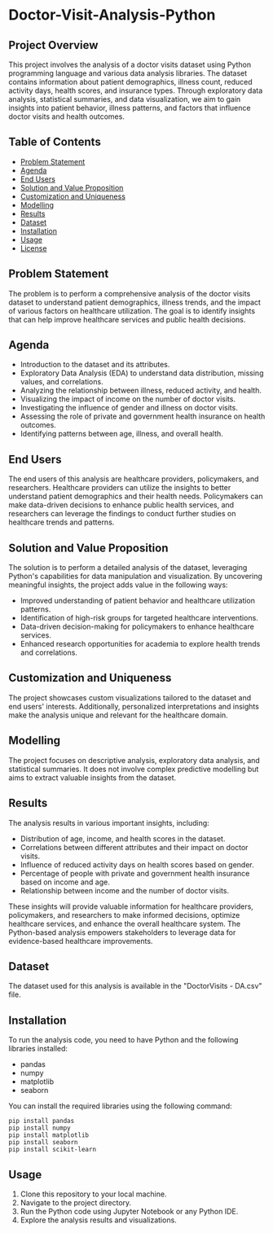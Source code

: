 # Doctor-Visit-Analysis-Python


## Project Overview

This project involves the analysis of a doctor visits dataset using Python programming language and various data analysis libraries. The dataset contains information about patient demographics, illness count, reduced activity days, health scores, and insurance types. Through exploratory data analysis, statistical summaries, and data visualization, we aim to gain insights into patient behavior, illness patterns, and factors that influence doctor visits and health outcomes.

## Table of Contents

- [Problem Statement](#problem-statement)
- [Agenda](#agenda)
- [End Users](#end-users)
- [Solution and Value Proposition](#solution-and-value-proposition)
- [Customization and Uniqueness](#customization-and-uniqueness)
- [Modelling](#modelling)
- [Results](#results)
- [Dataset](#dataset)
- [Installation](#installation)
- [Usage](#usage)
- [License](#license)

## Problem Statement

The problem is to perform a comprehensive analysis of the doctor visits dataset to understand patient demographics, illness trends, and the impact of various factors on healthcare utilization. The goal is to identify insights that can help improve healthcare services and public health decisions.

## Agenda

- Introduction to the dataset and its attributes.
- Exploratory Data Analysis (EDA) to understand data distribution, missing values, and correlations.
- Analyzing the relationship between illness, reduced activity, and health.
- Visualizing the impact of income on the number of doctor visits.
- Investigating the influence of gender and illness on doctor visits.
- Assessing the role of private and government health insurance on health outcomes.
- Identifying patterns between age, illness, and overall health.

## End Users

The end users of this analysis are healthcare providers, policymakers, and researchers. Healthcare providers can utilize the insights to better understand patient demographics and their health needs. Policymakers can make data-driven decisions to enhance public health services, and researchers can leverage the findings to conduct further studies on healthcare trends and patterns.

## Solution and Value Proposition

The solution is to perform a detailed analysis of the dataset, leveraging Python's capabilities for data manipulation and visualization. By uncovering meaningful insights, the project adds value in the following ways:
- Improved understanding of patient behavior and healthcare utilization patterns.
- Identification of high-risk groups for targeted healthcare interventions.
- Data-driven decision-making for policymakers to enhance healthcare services.
- Enhanced research opportunities for academia to explore health trends and correlations.

## Customization and Uniqueness

The project showcases custom visualizations tailored to the dataset and end users' interests. Additionally, personalized interpretations and insights make the analysis unique and relevant for the healthcare domain.

## Modelling

The project focuses on descriptive analysis, exploratory data analysis, and statistical summaries. It does not involve complex predictive modelling but aims to extract valuable insights from the dataset.

## Results

The analysis results in various important insights, including:
- Distribution of age, income, and health scores in the dataset.
- Correlations between different attributes and their impact on doctor visits.
- Influence of reduced activity days on health scores based on gender.
- Percentage of people with private and government health insurance based on income and age.
- Relationship between income and the number of doctor visits.

These insights will provide valuable information for healthcare providers, policymakers, and researchers to make informed decisions, optimize healthcare services, and enhance the overall healthcare system. The Python-based analysis empowers stakeholders to leverage data for evidence-based healthcare improvements.

## Dataset

The dataset used for this analysis is available in the "DoctorVisits - DA.csv" file.

## Installation

To run the analysis code, you need to have Python and the following libraries installed:
- pandas
- numpy
- matplotlib
- seaborn

You can install the required libraries using the following command:

```
pip install pandas 
pip install numpy 
pip install matplotlib 
pip install seaborn
pip install scikit-learn

```


## Usage

1. Clone this repository to your local machine.
2. Navigate to the project directory.
3. Run the Python code using Jupyter Notebook or any Python IDE.
4. Explore the analysis results and visualizations.


